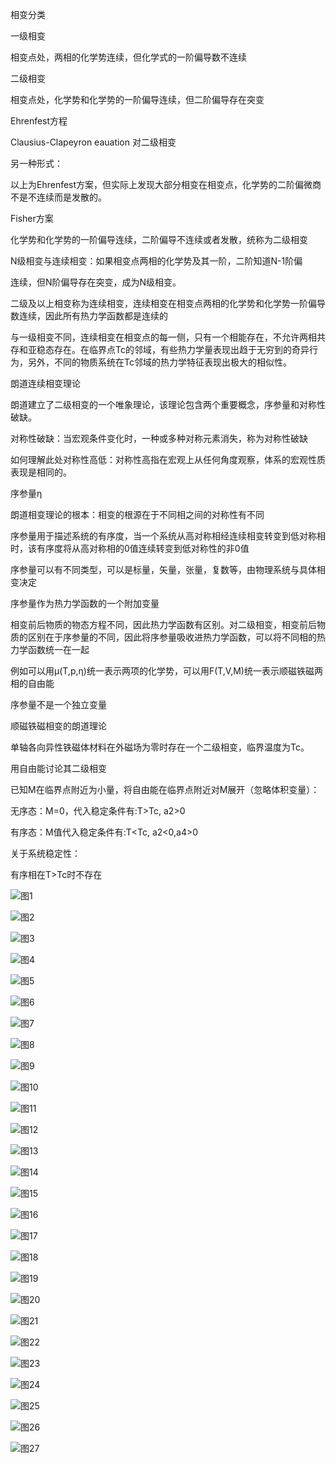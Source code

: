相变分类

一级相变

相变点处，两相的化学势连续，但化学式的一阶偏导数不连续







二级相变

相变点处，化学势和化学势的一阶偏导连续，但二阶偏导存在突变



Ehrenfest方程

Clausius-Clapeyron eauation 对二级相变



另一种形式：



以上为Ehrenfest方案，但实际上发现大部分相变在相变点，化学势的二阶偏微商不是不连续而是发散的。

Fisher方案

化学势和化学势的一阶偏导连续，二阶偏导不连续或者发散，统称为二级相变

N级相变与连续相变：如果相变点两相的化学势及其一阶，二阶知道N-1阶偏

连续，但N阶偏导存在突变，成为N级相变。

二级及以上相变称为连续相变，连续相变在相变点两相的化学势和化学势一阶偏导数连续，因此所有热力学函数都是连续的



与一级相变不同，连续相变在相变点的每一侧，只有一个相能存在，不允许两相共存和亚稳态存在。在临界点Tc的邻域，有些热力学量表现出趋于无穷到的奇异行为，另外，不同的物质系统在Tc邻域的热力学特征表现出极大的相似性。



朗道连续相变理论

朗道建立了二级相变的一个唯象理论，该理论包含两个重要概念，序参量和对称性破缺。

对称性破缺：当宏观条件变化时，一种或多种对称元素消失，称为对称性破缺



如何理解此处对称性高低：对称性高指在宏观上从任何角度观察，体系的宏观性质表现是相同的。

序参量η

朗道相变理论的根本：相变的根源在于不同相之间的对称性有不同

序参量用于描述系统的有序度，当一个系统从高对称相经连续相变转变到低对称相时，该有序度将从高对称相的0值连续转变到低对称性的非0值



序参量可以有不同类型，可以是标量，矢量，张量，复数等，由物理系统与具体相变决定

序参量作为热力学函数的一个附加变量

相变前后物质的物态方程不同，因此热力学函数有区别。对二级相变，相变前后物质的区别在于序参量的不同，因此将序参量吸收进热力学函数，可以将不同相的热力学函数统一在一起

例如可以用μ(T,p,η)统一表示两项的化学势，可以用F(T,V,M)统一表示顺磁铁磁两相的自由能



序参量不是一个独立变量

顺磁铁磁相变的朗道理论

单轴各向异性铁磁体材料在外磁场为零时存在一个二级相变，临界温度为Tc。



用自由能讨论其二级相变



已知M在临界点附近为小量，将自由能在临界点附近对M展开（忽略体积变量）：











无序态：M=0，代入稳定条件有:T>Tc, a2>0

有序态：M值代入稳定条件有:T<Tc, a2<0,a4>0



关于系统稳定性：

有序相在T>Tc时不存在















![图1](images/screenshot_1.png)

![图2](images/screenshot_2.png)

![图3](images/screenshot_3.png)

![图4](images/screenshot_4.png)

![图5](images/screenshot_5.png)

![图6](images/screenshot_6.png)

![图7](images/screenshot_7.png)

![图8](images/screenshot_8.png)

![图9](images/screenshot_9.png)

![图10](images/screenshot_10.png)

![图11](images/screenshot_11.png)

![图12](images/screenshot_12.png)

![图13](images/screenshot_13.png)

![图14](images/screenshot_14.png)

![图15](images/screenshot_15.png)

![图16](images/screenshot_16.png)

![图17](images/screenshot_17.png)

![图18](images/screenshot_18.png)

![图19](images/screenshot_19.png)

![图20](images/screenshot_20.png)

![图21](images/screenshot_21.png)

![图22](images/screenshot_22.png)

![图23](images/screenshot_23.png)

![图24](images/screenshot_24.png)

![图25](images/screenshot_25.png)

![图26](images/screenshot_26.png)

![图27](images/screenshot_27.png)